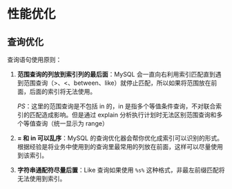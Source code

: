 # 性能优化

## 查询优化

查询语句使用原则：

1. **范围查询的列放到索引列的最后面**：MySQL 会一直向右利用索引匹配直到遇到范围查询（>、<、between、like）就停止匹配，所以如果将范围放在前面，后面的索引将无法使用。

   *PS*：这里的范围查询是不包括 in 的，in 是指多个等值条件查询，不对联合索引的匹配造成影响。但是通过 explain 分析执行计划时无法区别范围查询和多个等值查询（统一显示为 range）

2. **= 和 in 可以乱序**：MySQL 的查询优化器会帮你优化成索引可以识别的形式。根据经验是将业务中使用到的查询里最常用的列放在前面，这样可以尽量使用到该索引。
3. **字符串通配符尽量后置**：Like 查询如果使用 `%s%` 这种格式，非最左前缀匹配将无法使用到索引。

